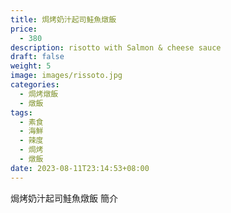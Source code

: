 ```yaml
---
title: 焗烤奶汁起司鮭魚燉飯
price:
  - 380
description: risotto with Salmon & cheese sauce
draft: false
weight: 5
image: images/rissoto.jpg
categories:
  - 焗烤燉飯
  - 燉飯
tags:
  - 素食
  - 海鮮
  - 辣度
  - 焗烤
  - 燉飯
date: 2023-08-11T23:14:53+08:00
---
```


焗烤奶汁起司鮭魚燉飯 簡介
